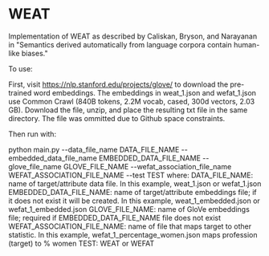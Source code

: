 # WEAT
Implementation of WEAT as described by Caliskan, Bryson, and Narayanan in "Semantics derived automatically from language corpora contain human-like biases."

To use:

First, visit https://nlp.stanford.edu/projects/glove/ to download the pre-trained word embeddings. The embeddings in weat_1.json and wefat_1.json use Common Crawl (840B tokens, 2.2M vocab, cased, 300d vectors, 2.03 GB). Download the file, unzip, and place the resulting txt file in the same directory. The file was ommitted due to Github space constraints.

Then run with:

python main.py --data_file_name DATA_FILE_NAME --embedded_data_file_name EMBEDDED_DATA_FILE_NAME --glove_file_name GLOVE_FILE_NAME --wefat_association_file_name WEFAT_ASSOCIATION_FILE_NAME --test TEST
where:
    DATA_FILE_NAME: name of target/attribute data file. In this example, weat_1.json or wefat_1.json
    EMBEDDED_DATA_FILE_NAME: name of target/attribute embeddings file; if it does not exist it will be created. In this example, weat_1_embedded.json or wefat_1_embedded.json
    GLOVE_FILE_NAME: name of GloVe embeddings file; required if EMBEDDED_DATA_FILE_NAME file does not exist
    WEFAT_ASSOCIATION_FILE_NAME: name of file that maps target to other statistic. In this example, wefat_1_percentage_women.json maps profession (target) to % women
    TEST: WEAT or WEFAT
